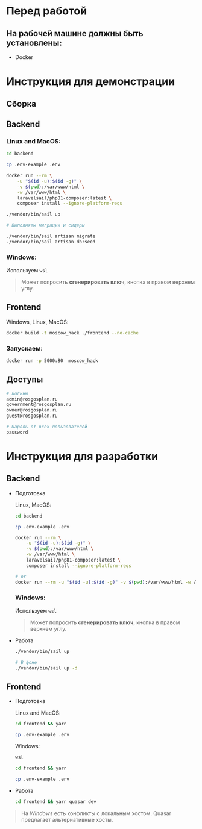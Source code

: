 # Перед работой

## На рабочей машине должны быть установлены:

- Docker

# Инструкция для демонстрации

## Сборка

## Backend

### Linux and MacOS:
```bash
cd backend 

cp .env-example .env

docker run --rm \
    -u "$(id -u):$(id -g)" \
    -v $(pwd):/var/www/html \
    -w /var/www/html \
    laravelsail/php81-composer:latest \
    composer install --ignore-platform-reqs

./vendor/bin/sail up

# Выполняем миграции и сидеры

./vendor/bin/sail artisan migrate
./vendor/bin/sail artisan db:seed
```
### Windows:

Используем `wsl`

> Может попросить **сгенерировать ключ**, кнопка в правом верхнем углу.

## Frontend

Windows, Linux, MacOS:

```bash
docker build -t moscow_hack ./frontend --no-cache
```

### Запускаем:

```bash
docker run -p 5000:80  moscow_hack
```

## Доступы

```bash
# Логины
admin@rosgosplan.ru
government@rosgosplan.ru
owner@rosgosplan.ru
guest@rosgosplan.ru

# Пароль от всех пользователей
password
```
# Инструкция для разработки

## Backend

- Подготовка

    Linux, MacOS:

    ```bash
    cd backend 

    cp .env-example .env

    docker run --rm \
        -u "$(id -u):$(id -g)" \
        -v $(pwd):/var/www/html \
        -w /var/www/html \
        laravelsail/php81-composer:latest \
        composer install --ignore-platform-reqs

    # or 
    docker run --rm -u "$(id -u):$(id -g)" -v $(pwd):/var/www/html -w /var/www/html laravelsail/php81-composer:latest composer install --ignore-platform-reqs
    ```
    ### Windows:

    Используем `wsl`

    > Может попросить **сгенерировать ключ**, кнопка в правом верхнем углу.

- Работа

    ```bash
    ./vendor/bin/sail up

    # В фоне
    ./vendor/bin/sail up -d
    ```

## Frontend
- Подготовка

    Linux and MacOS:
    ```bash
    cd frontend && yarn

    cp .env-example .env
    ```
    Windows:

    ```bash
    wsl

    cd frontend && yarn

    cp .env-example .env
    ```

- Работа

    ```bash
    cd frontend && yarn quasar dev
    ```

> На *Windows* есть конфликты с локальным хостом. Quasar предлагает альтернативные хосты.